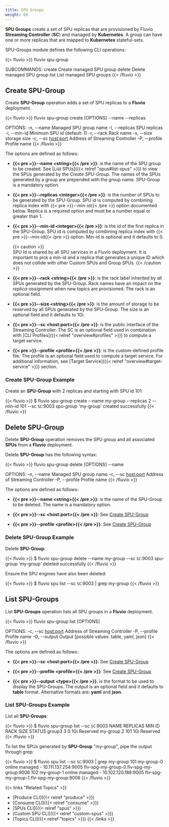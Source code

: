 ```yaml
---
title: SPU Groups
weight: 60
---
```


__SPU Groups__ create a set of SPU replicas that are provisioned by Fluvio __Streaming Controller__ (__SC__) and managed by __Kubernetes__. A group can have one or more replicas that are mapped to __Kubernetes__ stateful-sets. 

SPU-Groups module defines the following CLI operations: 

{{< fluvio >}}
fluvio spu-group <SUBCOMMAND>

SUBCOMMANDS:
    create    Create managed SPU group
    delete    Delete managed SPU group
    list      List managed SPU groups
{{< /fluvio >}}


## Create SPU-Group

Create __SPU-Group__ operation adds a set of SPU replicas to a __Fluvio__ deployment. 

{{< fluvio >}}
fluvio spu-group create [OPTIONS] --name <string> --replicas <replicas>

OPTIONS:
    -n, --name <string>          Managed SPU group name
    -l, --replicas <integer>     SPU replicas
    -i, --min-id <integer>       Minimum SPU id (default: 1)
    -r, --rack <string>          Rack name
    -s, --size <string>          storage size
    -c, --sc <host:port>         Address of Streaming Controller
    -P, --profile <profile>      Profile name
{{< /fluvio >}}

The options are defined as follows:

* <strong>{{< pre >}}--name &lt;string&gt;{{< /pre >}}</strong>:
is the name of the SPU group to be created. See [List SPUs]({{< relref "spus#list-spus" >}}) to view the SPUs generated by the *Create SPU-Group*. The names of the SPUs generated by a group are prepended with the group name. SPU-Group is a mandatory option.

* <strong>{{< pre >}}--replicas &lt;integer&gt;{{< /pre >}}</strong>:
is the number of SPUs to be generated by the SPU-Group. SPU id is computed by combining replica index with {{< pre >}}--min-id{{< /pre >}} option documented below. Replica is a required option and must be a number equal or greater than 1.

* <strong>{{< pre >}}--min-id &lt;integer&gt;{{< /pre >}}</strong>:
is the id of the first replica in the SPU-Group. SPU id is computed by combining replica index with {{< pre >}}--min-id{{< /pre >}} option. Min-id is optional and it defaults to 0.

    {{< caution >}}    
SPU Id is shared by all SPU services in a Fluvio deployment. It is important to pick a min-id and a replica that generates a unique ID which does not collide with other Custom SPUs and Group SPUs.
{{< /caution >}}

* <strong>{{< pre >}}--rack &lt;string&gt;{{< /pre >}}</strong>:
is the rack label inherited by all SPUs generated by the SPU-Group. Rack names have an impact on the *replica-assignment* when new topics are provisioned. The rack is an optional field.

* <strong>{{< pre >}}--size &lt;string&gt;{{< /pre >}}</strong>:
is the amount of storage to be reserved by all SPUs generated by the SPU-Group. The size is an optional field and it defaults to 1Gi.

* <strong>{{< pre >}}--sc &lt;host:port&gt;{{< /pre >}}</strong>:
is the public interface of the Streaming Controller. The SC is an optional field used in combination with [CLI Profiles]({{< relref "overview#profiles" >}}) to compute a target service.

* <strong>{{< pre >}}--profile &lt;profile&gt;{{< /pre >}}</strong>:
is the custom-defined profile file. The profile is an optional field used to compute a target service. For additional information, see [Target Service]({{< relref "overview#target-service" >}}) section.

### Create SPU-Group Example

Create an __SPU-Group__ with 2 replicas and starting with SPU id 101:

{{< fluvio >}}
$ fluvio spu-group create --name my-group --replicas 2 --min-id 101 --sc `SC`:9003
spu-group 'my-group' created successfully
{{< /fluvio >}}


## Delete SPU-Group

Delete __SPU-Group__ operation removes the SPU group and all associated __SPUs__ from a __Fluvio__ deployment. 

Delete __SPU-Group__ has the following syntax:

{{< fluvio >}}
fluvio spu-group delete [OPTIONS] --name <string>

OPTIONS:
    -n, --name <string>        Managed SPU group name
    -c, --sc <host:port>       Address of Streaming Controller
    -P, --profile <profile>    Profile name
{{< /fluvio >}}

The options are defined as follows:

* <strong>{{< pre >}}--name &lt;string&gt;{{< /pre >}}</strong>:
is the name of the SPU-Group to be deleted. The name is a mandatory option.

* <strong>{{< pre >}}--sc &lt;host:port&gt;{{< /pre >}}</strong>:
See [Create SPU-Group](#create-spu-group)

* <strong>{{< pre >}}--profile &lt;profile&gt;{{< /pre >}}</strong>:
See [Create SPU-Group](#create-spu-group)

### Delete SPU-Group Example

Delete __SPU-Group__: 

{{< fluvio >}}
$ fluvio spu-group delete --name my-group --sc `SC`:9003
spu-group 'my-group' deleted successfully
{{< /fluvio >}}

Ensure the SPU engines have also been deleted:

{{< fluvio >}}
$ fluvio spu list --sc `SC`:9003 | grep my-group
<empty>
{{< /fluvio >}}


## List SPU-Groups

List __SPU-Groups__ operation lists all SPU groups in a __Fluvio__ deployment. 

{{< fluvio >}}
fluvio spu-group list [OPTIONS]

OPTIONS:
    -c, --sc <host:port>       Address of Streaming Controller
    -P, --profile <profile>    Profile name
    -O, --output <type>        Output [possible values: table, yaml, json]
{{< /fluvio >}}

The options are defined as follows:

* <strong>{{< pre >}}--sc &lt;host:port&gt;{{< /pre >}}</strong>:
See [Create SPU-Group](#create-spu-group)

* <strong>{{< pre >}}--profile &lt;profile&gt;{{< /pre >}}</strong>:
See [Create SPU-Group](#create-spu-group)

* <strong>{{< pre >}}--output &lt;type&gt;{{< /pre >}}</strong>:
is the format to be used to display the SPU-Groups. The output is an optional field and it defaults to __table__ format. Alternative formats are: __yaml__ and __json__.

### List SPU-Groups Example

List all __SPU-Groups__: 

{{< fluvio >}}
$ fluvio spu-group list --sc `SC`:9003
 NAME      REPLICAS  MIN ID  RACK  SIZE  STATUS 
 group3       3           0         1Gi  Reserved 
 my-group     2         101         1Gi  Reserved 
{{< /fluvio >}}

To list the SPUs generated by __SPU-Group__ "my-group", pipe the output through grep:

{{< fluvio >}}
$ fluvio spu list --sc `SC`:9003 | grep my-group
 101  my-group-0  online  managed   -    10.111.137.254:9005  flv-spg-my-group-0.flv-spg-my-group:9006 
 102  my-group-1  online  managed   -    10.102.120.188:9005  flv-spg-my-group-1.flv-spg-my-group:9006 
{{< /fluvio >}}



{{< links "Related Topics" >}}
* [Produce CLI]({{< relref "produce" >}})
* [Consume CLI]({{< relref "consume" >}})
* [SPUs CLI]({{< relref "spus" >}})
* [Custom SPU CLI]({{< relref "custom-spus" >}})
* [Topics CLI]({{< relref "topics" >}})
{{< /links >}}